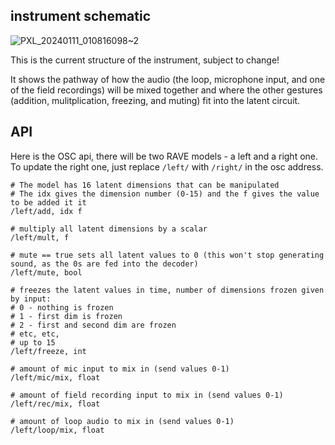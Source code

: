 ## instrument schematic
![PXL_20240111_010816098~2](https://github.com/nshaheed/degredation/assets/6963603/ade05717-2dc6-4545-965d-2042928bd79f)


This is the current structure of the instrument, subject to change!

It shows the pathway of how the audio (the loop, microphone input, and one of the field recordings) will be mixed together and where the other gestures (addition, mulitplication, freezing, and muting) fit into the latent circuit.


## API

Here is the OSC api, there will be two RAVE models - a left and a right one. To update the right one, just replace `/left/` with `/right/` in the osc address.
```
# The model has 16 latent dimensions that can be manipulated
# The idx gives the dimension number (0-15) and the f gives the value to be added it it
/left/add, idx f

# multiply all latent dimensions by a scalar
/left/mult, f

# mute == true sets all latent values to 0 (this won't stop generating sound, as the 0s are fed into the decoder)
/left/mute, bool

# freezes the latent values in time, number of dimensions frozen given by input:
# 0 - nothing is frozen
# 1 - first dim is frozen
# 2 - first and second dim are frozen
# etc, etc,
# up to 15
/left/freeze, int

# amount of mic input to mix in (send values 0-1)
/left/mic/mix, float

# amount of field recording input to mix in (send values 0-1)
/left/rec/mix, float

# amount of loop audio to mix in (send values 0-1)
/left/loop/mix, float

```
